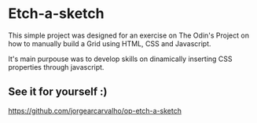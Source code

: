 # Etch-a-sketch
This simple project was designed for an exercise on The Odin's Project on how to manually build a Grid using HTML, CSS and Javascript.

It's main purpouse was to develop skills on dinamically inserting CSS properties through javascript.

## See it for yourself :)

https://github.com/jorgearcarvalho/op-etch-a-sketch